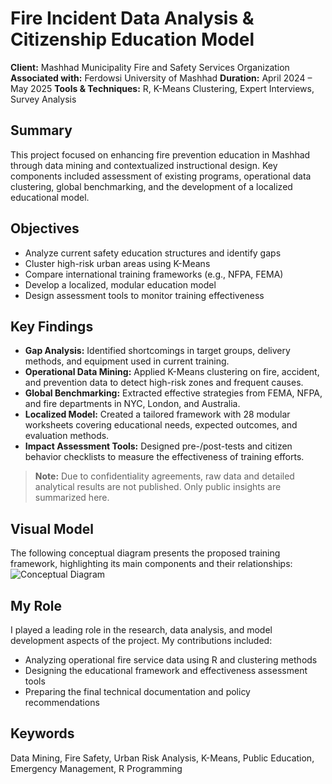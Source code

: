 # Fire Incident Data Analysis & Citizenship Education Model

**Client:** Mashhad Municipality Fire and Safety Services Organization
**Associated with:** Ferdowsi University of Mashhad
**Duration:** April 2024 – May 2025
**Tools & Techniques:** R, K-Means Clustering, Expert Interviews, Survey Analysis  

## Summary  
This project focused on enhancing fire prevention education in Mashhad through data mining and contextualized instructional design. Key components included assessment of existing programs, operational data clustering, global benchmarking, and the development of a localized educational model.

## Objectives
- Analyze current safety education structures and identify gaps  
- Cluster high-risk urban areas using K-Means  
- Compare international training frameworks (e.g., NFPA, FEMA)  
- Develop a localized, modular education model  
- Design assessment tools to monitor training effectiveness  

## Key Findings
- **Gap Analysis:** Identified shortcomings in target groups, delivery methods, and equipment used in current training.  
- **Operational Data Mining:** Applied K-Means clustering on fire, accident, and prevention data to detect high-risk zones and frequent causes.  
- **Global Benchmarking:** Extracted effective strategies from FEMA, NFPA, and fire departments in NYC, London, and Australia.  
- **Localized Model:** Created a tailored framework with 28 modular worksheets covering educational needs, expected outcomes, and evaluation methods.  
- **Impact Assessment Tools:** Designed pre-/post-tests and citizen behavior checklists to measure the effectiveness of training efforts.  

> **Note:** Due to confidentiality agreements, raw data and detailed analytical results are not published. Only public insights are summarized here.

## Visual Model
The following conceptual diagram presents the proposed training framework, highlighting its main components and their relationships:
![Conceptual Diagram](./assets/training-framework.png)

## My Role  
I played a leading role in the research, data analysis, and model development aspects of the project.
My contributions included:
- Analyzing operational fire service data using R and clustering methods  
- Designing the educational framework and effectiveness assessment tools  
- Preparing the final technical documentation and policy recommendations  

## Keywords  
Data Mining, Fire Safety, Urban Risk Analysis, K-Means, Public Education, Emergency Management, R Programming

